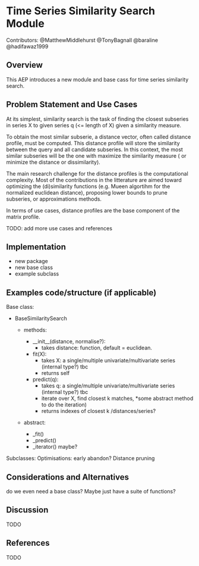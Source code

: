# Time Series Similarity Search Module

Contributors: @MatthewMiddlehurst @TonyBagnall @baraline @hadifawaz1999

## Overview

This AEP introduces a new module and base cass for time series similarity search.

## Problem Statement and Use Cases

At its simplest, similarity search is the task of finding the closest subseries in 
series X to given series q (<= length of X) given a similarity measure.

To obtain the most similar subserie, a distance vector, often called distance
profile, must be computed. This distance profile will store the similarity
between the query and all candidate subseries. In this context, the most 
similar subseries will be the one with maximize the similarity measure ( or
minimize the distance or dissimilarity).

The main research challenge for the distance profiles is the computational 
complexity. Most of the contributions in the litterature are aimed toward
optimizing the (di)similarity functions (e.g. Mueen algortihm for the 
normalized euclidean distance), proposing lower bounds to prune subseries,
or approximations methods. 

In terms of use cases, distance profiles are the base component of the matrix 
profile.

TODO: add more use cases and references

## Implementation

- new package
- new base class
- example subclass

## Examples code/structure (if applicable)

Base class: 

- BaseSimilaritySearch
    - methods:
      - \_\_init\_\_(distance, normalise?): 
          - takes distance: function, default = euclidean. 
      - fit(X): 
          - takes X: a single/multiple univariate/multivariate series (internal type?) tbc
          - returns self
      - predict(q): 
          - takes q: a single/multiple univariate/multivariate series (internal type?) tbc
          - iterate over X, find closest k matches, *some abstract method to do the iteration)
          - returns indexes of closest k /distances/series?
 
    - abstract:
      - \_fit()
      - \_predict()
      - \_iterator() maybe?

Subclasses:
    Optimisations:
        early abandon?
        Distance pruning

## Considerations and Alternatives

do we even need a base class? Maybe just have a suite of functions?

## Discussion

TODO

## References

TODO
